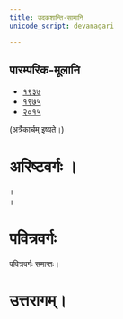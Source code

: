 ```yaml
---
title: उदकशान्ति-सामानि 
unicode_script: devanagari  

--- 
```


## पारम्परिक-मूलानि

- [१९३७](https://archive.org/stream/sAmaveda-jaiminIya-paravastu-paramparA-docs/sAmaveda-paravastu-1937#page/n12/mode/1up)
- [१९७५](https://archive.org/stream/sAmaveda-jaiminIya-paravastu-paramparA-docs/sAmaveda-paravastu-1975#page/n13/mode/2up)
- [२०१५](https://archive.org/stream/sAmaveda-jaiminIya-paravastu-paramparA-docs/08.%20UDAKASAANTHI#page/n7/mode/2up)


<div class="js_include" url="../../../saMskAra/mantraH/worlds/paravastu-saama/sadasaspatim/"  newLevelForH1="2" includeTitle="true"> </div>  
<div class="js_include" url="../../../saMskAra/mantraH/indraH/paravastu-saama/nAnadam/"  newLevelForH1="2" includeTitle="true"> </div>  
<div class="js_include" url="../../../saMskAra/mantraH/worlds/paravastu-saama/brahma-jajJNAnam/"  newLevelForH1="2" includeTitle="true"> </div>  
<div class="js_include" url="../../../saMskAra/mantraH/AdityaH/paravastu-saama/vyAhRti-sAmAni/"  newLevelForH1="2" includeTitle="true"> </div>  
<div class="js_include" url="../../../saMskAra/mantraH/AdityaH/paravastu-saama/pra-mitrAya/"  newLevelForH1="2" includeTitle="true"> </div>  

(अत्रैकार्चम् इष्यते।)  
<div class="js_include" url="../../../saMskAra/mantraH/indraH/paravastu-saama/rathantaram/"  newLevelForH1="2" includeTitle="true"> </div>  
<div class="js_include" url="../../../saMskAra/mantraH/agniH/paravastu-saama/agne-raxa/"  newLevelForH1="2" includeTitle="true"> </div>  
<div class="js_include" url="../../../saMskAra/mantraH/agniH/paravastu-saama/A-vo-rAjAnam/"  newLevelForH1="2" includeTitle="true"> </div>  
<div class="js_include" url="../../../saMskAra/mantraH/indraH/paravastu-saama/vishvato-dAvan/"  newLevelForH1="2" includeTitle="true"> </div>  
<div class="js_include" url="../../../saMskAra/mantraH/agniH/paravastu-saama/mUrdhAnam-divaH/"  newLevelForH1="2" includeTitle="true"> </div>  
<div class="js_include" url="../../../saMskAra/mantraH/agniH/paravastu-saama/vAravantIyam/"  newLevelForH1="2" includeTitle="true"> </div>  
<div class="js_include" url="../../../saMskAra/mantraH/somaH/paravastu-saama/yauktAshvam/"  newLevelForH1="2" includeTitle="true"> </div>  
<div class="js_include" url="../../../saMskAra/mantraH/somaH/paravastu-saama/abhi-priyANi-pavate/"  newLevelForH1="2" includeTitle="true"> </div>  
<div class="js_include" url="../../../saMskAra/mantraH/indraH/paravastu-saama/gauShUktam/"  newLevelForH1="2" includeTitle="true"> </div>  
<div class="js_include" url="../../../saMskAra/mantraH/indraH/paravastu-saama/Ashva-sUktam/"  newLevelForH1="2" includeTitle="true"> </div>  

<div class="js_include" url="../../../saMskAra/mantraH/rudraH/paravastu-saama/ka-IM-vyaktAH/"  newLevelForH1="2" includeTitle="true"> </div> 

<div class="js_include" url="../../../saMskAra/mantraH/agniH/paravastu-saama/jarAbodha/"  newLevelForH1="2" includeTitle="true"> </div>  

<div class="js_include" url="../../../saMskAra/mantraH/indraH/paravastu-saama/shrAyantIyam/"  newLevelForH1="2" includeTitle="true"> </div> 

<div class="js_include" url="../../../saMskAra/mantraH/somaH/paravastu-saama/sakhAya-A-ni-ShIdata/"  newLevelForH1="2" includeTitle="true"> </div> 

<div class="js_include" url="../../../saMskAra/mantraH/indraH/paravastu-saama/vAmadevyam/"  newLevelForH1="2" includeTitle="true"> </div> 

# अरिष्टवर्गः ।
<div class="js_include" url="../../../saMskAra/mantraH/agniH/paravastu-saama/abodhyagniH/"  newLevelForH1="2" includeTitle="true"> </div>  

<div class="js_include" url="../../../saMskAra/mantraH/AdityaH/paravastu-saama/mahi-trINAm/"  newLevelForH1="2" includeTitle="true"> </div>
 
<div class="js_include" url="../../../saMskAra/mantraH/indraH/paravastu-saama/tvAvataH/"  newLevelForH1="2" includeTitle="true"> </div> 
 
<div class="js_include" url="../../../saMskAra/mantraH/indraH/paravastu-saama/indran-naro-grAma-geyam/"  newLevelForH1="2" includeTitle="true"> </div>

<div class="js_include" url="../../../saMskAra/mantraH/misc-devas/paravastu-saama/tyamU-Shu/"  newLevelForH1="2" includeTitle="true"> </div> 

<div class="js_include" url="../../../saMskAra/mantraH/indraH/paravastu-saama/trAtAram-indram/"  newLevelForH1="2" includeTitle="true"> </div>

 
<div class="js_include" url="../../../saMskAra/mantraH/somaH/paravastu-saama/AdIShAdiyyam/"  newLevelForH1="2" includeTitle="true"> </div> ॥
 
<div class="js_include" url="../../../saMskAra/mantraH/somaH/paravastu-saama/dIrgham/"  newLevelForH1="2" includeTitle="true"> </div> ॥

<div class="js_include" url="../../../saMskAra/mantraH/AdityaH/paravastu-saama/varuNa-pAsham/"  newLevelForH1="2" includeTitle="true"> </div> 

<div class="js_include" url="../../../saMskAra/mantraH/agniH/paravastu-saama/agnir_mUrdhA/"  newLevelForH1="2" includeTitle="true"> </div> 

<div class="js_include" url="../../../saMskAra/mantraH/agniH/paravastu-saama/agna-AyUMShi/"  newLevelForH1="2" includeTitle="true"> </div> 


# पवित्रवर्गः

<div class="js_include" url="../../../saMskAra/mantraH/jalam/Rk/Apo_hi_ShThA/"  newLevelForH1="2" includeTitle="true"> </div> 

<div class="js_include" url="../../../saMskAra/mantraH/somaH/paravastu-saama/tarat-sa-mandI/"  newLevelForH1="2" includeTitle="true"> </div> 

<div class="js_include" url="../../../saMskAra/mantraH/somaH/Rk/yaH_pAvamAnIH/"  newLevelForH1="2" includeTitle="true"> </div> 

<div class="js_include" url="../../../saMskAra/mantraH/indraH/paravastu-saama/eto-nvindram/"  newLevelForH1="2" includeTitle="true"> </div> 

<div class="js_include" url="../../../saMskAra/mantraH/misc-devas/paravastu-saama/somaM-rAjAnam/"  newLevelForH1="2" includeTitle="true"> </div> 

<div class="js_include" url="../../../saMskAra/mantraH/indraH/paravastu-saama/yata-indra/"  newLevelForH1="2" includeTitle="true"> </div> 

<div class="js_include" url="../../../saMskAra/mantraH/worlds/paravastu-saama/brahma-jajJNAnam/"  newLevelForH1="2" includeTitle="true"> </div> 

<div class="js_include" url="../../../saMskAra/mantraH/worlds/paravastu-saama/pavitran-te/"  newLevelForH1="2" includeTitle="true"> </div> 

पवित्रवर्गः समाप्तः।
 
# उत्तरागम्।

<div class="js_include" url="../../../saMskAra/mantraH/agniH/paravastu-saama/agna-AyAhi/"  newLevelForH1="2" includeTitle="true"> </div> 

<div class="js_include" url="../../../saMskAra/mantraH/indraH/paravastu-saama/tan-te-madam/"  newLevelForH1="2" includeTitle="true"> </div> 

<div class="js_include" url="../../../saMskAra/mantraH/agniH/paravastu-saama/IDiShva/"  newLevelForH1="2" includeTitle="true"> </div> 

<div class="js_include" url="../../../saMskAra/mantraH/agniH/paravastu-saama/yadvA/"  newLevelForH1="2" includeTitle="true"> </div> 

<div class="js_include" url="../../../saMskAra/mantraH/agniH/paravastu-saama/sanAd-agne/"  newLevelForH1="2" includeTitle="true"> </div>

<div class="js_include" url="../../../saMskAra/mantraH/agniH/paravastu-saama/tvam-agne-vasUn/"  newLevelForH1="2" includeTitle="true"> </div>

<div class="js_include" url="../../../saMskAra/mantraH/worlds/paravastu-saama/praitu-brahmaNas-patiH/"  newLevelForH1="2" includeTitle="true"> </div>

<div class="js_include" url="../../../saMskAra/mantraH/viShNuH/paravastu-saama/idaM-viShNur-vAravantIyam/"  newLevelForH1="2" includeTitle="true"> </div>

<div class="js_include" url="../../../saMskAra/mantraH/agniH/paravastu-saama/agniM-hotAram/"  newLevelForH1="2" includeTitle="true"> </div>

<div class="js_include" url="../../../saMskAra/mantraH/viShNuH/paravastu-saama/idaM-viShNur-ekarcham/"  newLevelForH1="2" includeTitle="true"> </div>

<div class="js_include" url="../../../saMskAra/mantraH/agniH/paravastu-saama/pRxasya-vRShNo/"  newLevelForH1="2" includeTitle="true"> </div>

<div class="js_include" url="../../../saMskAra/mantraH/somaH/paravastu-saama/pra-kAvyam/"  newLevelForH1="2" includeTitle="true"> </div>

<div class="js_include" url="../../../saMskAra/mantraH/viShNuH/paravastu-saama/sahasra-shIrShA/"  newLevelForH1="2" includeTitle="true"> </div>

<div class="js_include" url="../../../saMskAra/mantraH/indraH/paravastu-saama/vAmadevyam-asmin/"  newLevelForH1="2" includeTitle="true"> </div>

<div class="js_include" url="../../../saMskAra/mantraH/rudraH/paravastu-saama/niyutvAn-vAyo/"  newLevelForH1="2" includeTitle="true"> </div>

<div class="js_include" url="../../../saMskAra/mantraH/worlds/paravastu-saama/atrAha-goH/"  newLevelForH1="2" includeTitle="true"> </div>

<div class="js_include" url="../../../saMskAra/mantraH/misc-devas/paravastu-saama/setUMs-tara/"  newLevelForH1="2" includeTitle="true"> </div> 


